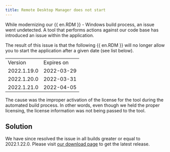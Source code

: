 ```yaml
---
title: Remote Desktop Manager does not start
---
```

While modernizing our {{ en.RDM }} - Windows build process, an issue went undetected. A tool that performs actions against our code base has introduced an issue within the application.  

The result of this issue is that the following {{ en.RDM }} will no longer allow you to start the application after a given date (see list below).
<table>
	<tr>
		<td>
Version
		</td>
		<td>
Expires on
		</td>
	</tr>
	<tr>
		<td>
2022.1.19.0
		</td>
		<td>
2022-03-29
		</td>
	</tr>
	<tr>
		<td>
2022.1.20.0
		</td>
		<td>
2022-03-31
		</td>
	</tr>
	<tr>
		<td>
2022.1.21.0
		</td>
		<td>
2022-04-05
		</td>
	</tr>
</table>

The cause was the improper activation of the license for the tool during the automated build process. In other words, even though we held the proper licensing, the license information was not being passed to the tool.
## Solution
We have since resolved the issue in all builds greater or equal to 2022.1.22.0. Please visit [our download page](https://devolutions.net/remote-desktop-manager/home/download) to get the latest release.
